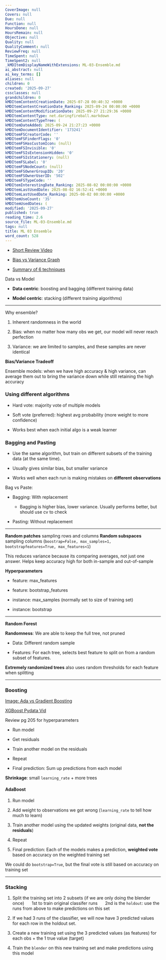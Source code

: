 ```yaml
---
CoverImage: null
Covers: null
Due: null
Function: null
HoursDone: null
HoursRemain: null
Objective: null
Quality: null
QualityComment: null
ReviewFreq: null
TimeSpent: null
TimeSpent2: null
_kMDItemDisplayNameWithExtensions: ML-03-Ensemble.md
ai_abstract: null
ai_key_terms: []
aliases: null
children: 0
created: '2025-09-27'
cssclasses: null
grandchildren: 0
kMDItemContentCreationDate: 2025-07-28 00:40:32 +0000
kMDItemContentCreationDate_Ranking: 2025-09-24 00:00:00 +0000
kMDItemContentModificationDate: 2025-09-27 21:29:36 +0000
kMDItemContentType: net.daringfireball.markdown
kMDItemContentTypeTree: (
kMDItemDateAdded: 2025-09-24 21:27:23 +0000
kMDItemDocumentIdentifier: '173241'
kMDItemFSCreatorCode: ''
kMDItemFSFinderFlags: '0'
kMDItemFSHasCustomIcon: (null)
kMDItemFSInvisible: '0'
kMDItemFSIsExtensionHidden: '0'
kMDItemFSIsStationery: (null)
kMDItemFSLabel: '0'
kMDItemFSNodeCount: (null)
kMDItemFSOwnerGroupID: '20'
kMDItemFSOwnerUserID: '502'
kMDItemFSTypeCode: ''
kMDItemInterestingDate_Ranking: 2025-08-02 00:00:00 +0000
kMDItemLastUsedDate: 2025-08-02 16:52:41 +0000
kMDItemLastUsedDate_Ranking: 2025-08-02 00:00:00 +0000
kMDItemUseCount: '35'
kMDItemUsedDates: (
modified: '2025-09-27'
published: true
reading_time: 2.6
source_file: ML-03-Ensemble.md
tags: null
title: ML 03 Ensemble
word_count: 528
---
```


- [Short Review Video](https://www.youtube.com/watch?v=m-S9Hojj1as)

- [Bias vs Variance Graph](https://i.imgur.com/p6nfbsj.png)

- [Summary of 6 techniques](https://i.imgur.com/PWVMWRG.png)


Data vs Model

- **Data centric**: boosting and bagging (different training data)

- **Model centric**: stacking (different training algorithms)

---

Why ensemble?

1. Inherent randomness in the world

2. Bias: when no matter how many obs we get, our model will never reach perfection

3. Variance: we are limited to samples, and these samples are never identical


**Bias/Variance Tradeoff**

Ensemble models: when we have high accuracy & high variance, can average them out to bring the variance down while still retaining the high accuracy

### Using different algorithms

- Hard vote: majority vote of multiple models

- Soft vote (preferred): highest avg probability (more weight to more confidence)

- Works best when each initial algo is a weak learner

### Bagging and Pasting

- Use the same algorithm, but train on different subsets of the training data (at the same time).

- Usually gives similar bias, but smaller variance

- Works well when each run is making mistakes on **different observations**

Bag vs Paste:

- Bagging: With replacement

  - Bagging is higher bias, lower variance. Usually performs better, but should use cv to check

- Pasting: Without replacement

---

**Random patches** sampling rows and columns
**Random subspaces** sampling columns (`boostrap=False, max_samples=1, bootstrapfeatures=True, max_features<1`)

This reduces variance because its comparing averages, not just one answer. Helps keep accuracy high for both in-sample and out-of-sample

**Hyperparameters**

- feature: max_features

- feature: bootstrap_features

- instance: max_samples (normally set to size of training set)

- instance: bootstrap

---

**Random Forest**

**Randomness**: We are able to keep the full tree, not pruned

- Data: Different random sample

- Features: For each tree, selects best feature to split on from a random subset of features.

**Extremely randomized trees** also uses random thresholds for each feature when splitting

---

### Boosting

[Image: Ada vs Gradient Boosting](https://i.imgur.com/8nV0HS8.jpg)

[XGBoost Pydata Vid](https://www.youtube.com/watch?v=s3VmuVPfu0s)

Review pg 205 for hyperparameters

- Run model

- Get residuals

- Train another model on the residuals

- Repeat

- Final prediction: Sum up predictions from each model

**Shrinkage**: small `learning_rate` + more trees

#### AdaBoost

1. Run model

2. Add weight to observations we got wrong (`learning_rate` to tell how much to learn)

3. Train another model using the updated weights (original data, **not the residuals**)

4. Repeat

5. Final prediction: Each of the models makes a prediction, **weighted vote** based on accuracy on the weighted training set

We could do `bootstrap=True`, but the final vote is still based on accuracy on training set

---

### Stacking

1. Split the training set into 2 subsets (if we are only doing the blender once)
   $\quad$ 1st to train original classifer runs
   $\quad$ 2nd is the `holdout`: use the runs from above to make predictions on this set

2. If we had 3 runs of the classifier, we will now have 3 predicted values for each row in the holdout set.

3. Create a new training set using the 3 predicted values (as features) for each obs + the 1 true value (target)

4. Train the `blender` on this new training set and make predictions using this model